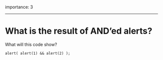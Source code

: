 importance: 3

---

# What is the result of AND’ed alerts?

What will this code show?

    alert( alert(1) && alert(2) );
